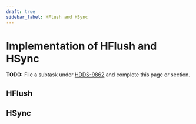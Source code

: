 ```yaml
---
draft: true
sidebar_label: HFlush and HSync
---
```


# Implementation of HFlush and HSync

**TODO:** File a subtask under [HDDS-9862](https://issues.apache.org/jira/browse/HDDS-9862) and complete this page or section.

## HFlush

## HSync

